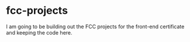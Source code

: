# fcc-projects

I am going to be building out the FCC projects for the front-end certificate and keeping the code here.
